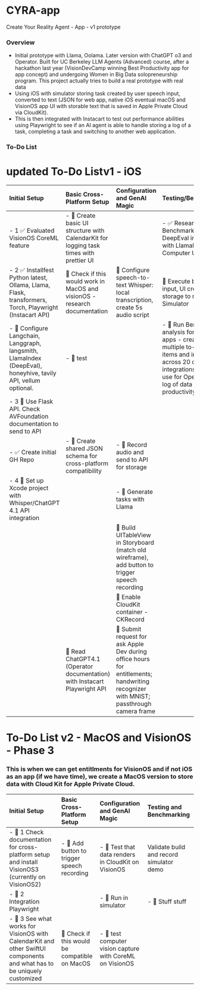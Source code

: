 # CYRA-app
Create Your Reality Agent - App - v1 prototype

### Overview
* Initial prototype with Llama, Oolama. Later version with ChatGPT o3 and Operator. Built for UC Berkeley LLM Agents (Advanced) course, after a hackathon last year (VisionDevCamp winning Best Productivity app for app concept) and undergoing Women in Big Data solopreneurship program. This project actually tries to build a real prototype with real data
* Using iOS with simulator storing task created by user speech input, converted to text (JSON for web app, native iOS eventual macOS and VisionOS app UI with storable text that is saved in Apple Private Cloud via CloudKit). 
* This is then integrated with Instacart to test out performance abilities using Playwright to see if an AI agent is able to handle storing a log of a task, completing a task and switching to another web application.
### To-Do List

# updated To-Do Listv1 - iOS
| Initial Setup | Basic Cross-Platform Setup | Configuration and GenAI Magic | Testing/Benchmarking |
| :------------ | :------------------------- | :---------------------------- | :------------------ |
| - 1 ✅ Evaluated VisionOS CoreML feature |  - 🔲 Create basic UI structure with CalendarKit for logging task times with prettier UI | | - ✅ Research Benchmark (OSWorld, DeepEval integration with LlamaIndex for Computer Use) |
| - 2 ✅ Installfest Python latest, Ollama, Llama, Flask, transformers, Torch, Playwright (Instacart API)  | 🔲 Check if this would work in MacOS and visionOS - research documentation | 🔲 Configure speech-to-text Whisper: local transcription, create 5s audio script |🔲 Execute build of data input, UI creation, storage to run in Simulator | 
| - 🔲 Configure Langchain, Langgraph, langsmith, LlamaIndex (DeepEval), honeyhive, tavily API, vellum optional.  | - 🔲 test | | - 🔲 Run Benchmark analysis for multiple apps - creation of multiple to-do list items and integration across 20 different integrations already in use for OpenAI to store log of data into productivity app | 🔲 stuff | - 🔲 Implement ReactJS web app creation with TailwindCSS | [ ] Implement PDF generation - PDFKit | |
| - 3 🔲 Use Flask API. Check AVFoundation documentation to send to API | | | |
| - ✅ Create initial GH Repo | - 🔲 Create shared JSON schema for cross-platform compatibility | - 🔲 Record audio and send to API for storage | |
| - 4 🔲 Set up Xcode project with Whisper/ChatGPT 4.1 API integration | | - 🔲 Generate tasks with Llama | |
| | | 🔲 Build UITableView in Storyboard (match old wireframe), add button to trigger speech recording | |
| | | 🔲 Enable CloudKit container - CKRecord | |
| | 🔲 Read ChatGPT4.1 (Operator documentation) with Instacart Playwright API  | 🔲 Submit request for ask Apple Dev during office hours for entitlements; handwriting recognizer with MNIST; passthrough camera frame | |

# To-Do List v2 - MacOS and VisionOS - Phase 3
### This is when we can get entitlments for VisionOS and if not iOS as an app (if we have time), we create a MacOS version to store data with Cloud Kit for Apple Private Cloud.

| Initial Setup                                                                                                  | Basic Cross-Platform Setup                                      | Configuration and GenAI Magic                                                      | Testing and Benchmarking |
|:---------------------------------------------------------------------------------------------------------------|:--------------------------------------------------------------|:-----------------------------------------------------------------------------------|:--------------------------|
| - 🔲 1  Check documentation for cross-platform setup and install VisionOS3 (currently on VisionOS2)             | - 🔲 Add button to trigger speech recording                    | - 🔲 Test that data renders in CloudKit on VisionOS                                        | Validate build and record simulator demo      |
| - 🔲 2 Integration Playwright |                                                                                    | - 🔲 Run in simulator                                                     | - 🔲 Stuff stuff                                                                   | - 🔲 Research Benchmark (OSWorld, DeepEval integration with LlamaIndex for Computer Use) | 
| - 🔲 3 See what works for VisionOS with CalendarKit and other SwiftUI components and what has to be uniquely customized | 🔲 Check if this would be compatible on MacOS |  - 🔲 test computer vision capture with CoreML on VisionOS |